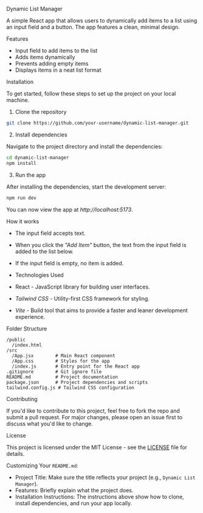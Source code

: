 Dynamic List Manager

A simple React app that allows users to dynamically add items to a list using an input field and a button. The app features a clean, minimal design.

Features

- Input field to add items to the list
- Adds items dynamically
- Prevents adding empty items
- Displays items in a neat list format

Installation

To get started, follow these steps to set up the project on your local machine.

1. Clone the repository

```bash
git clone https://github.com/your-username/dynamic-list-manager.git
```

2. Install dependencies

Navigate to the project directory and install the dependencies:

```bash
cd dynamic-list-manager
npm install
```

3. Run the app

After installing the dependencies, start the development server:

```bash
npm run dev
```

You can now view the app at *http://localhost:5173*.

How it works

- The input field accepts text.
- When you click the *"Add Item"* button, the text from the input field is added to the list below.
- If the input field is empty, no item is added.
- Technologies Used

- React - JavaScript library for building user interfaces.
- *Tailwind CSS* - Utility-first CSS framework for styling.
- *Vite* - Build tool that aims to provide a faster and leaner development experience.

Folder Structure

```
/public
  /index.html
/src
  /App.jsx        # Main React component
  /App.css        # Styles for the app
  /index.js       # Entry point for the React app
.gitignore        # Git ignore file
README.md         # Project documentation
package.json      # Project dependencies and scripts
tailwind.config.js # Tailwind CSS configuration
```

Contributing

If you'd like to contribute to this project, feel free to fork the repo and submit a pull request. For major changes, please open an issue first to discuss what you'd like to change.

License

This project is licensed under the MIT License - see the [LICENSE](LICENSE) file for details.


Customizing Your `README.md`:

- Project Title: Make sure the title reflects your project (e.g., `Dynamic List Manager`).
- Features: Briefly explain what the project does.
- Installation Instructions: The instructions above show how to clone, install dependencies, and run your app locally.
